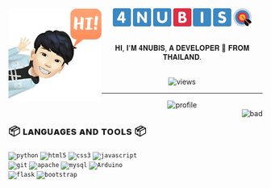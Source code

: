 <img align="left" src="https://raw.githubusercontent.com/4NUBlS/4NUBlS/master/assets/avatar_1.png" alt="4NUBlS" width="185" hight="185"/>
<div align="center">
    <img src="https://raw.githubusercontent.com/4NUBlS/4NUBlS/master/assets/4.png" alt="4"/>
    <img src="https://raw.githubusercontent.com/4NUBlS/4NUBlS/master/assets/N.png" alt="N"/>
    <img src="https://raw.githubusercontent.com/4NUBlS/4NUBlS/master/assets/U.png" alt="U"/>
    <img src="https://raw.githubusercontent.com/4NUBlS/4NUBlS/master/assets/B.png" alt="B"/>
    <img src="https://raw.githubusercontent.com/4NUBlS/4NUBlS/master/assets/I.png" alt="I"/>
    <img src="https://raw.githubusercontent.com/4NUBlS/4NUBlS/master/assets/S.png" alt="S"/>
    <img src="https://raw.githubusercontent.com/4NUBlS/4NUBlS/master/assets/BOW.png" alt="BOW"/>
    <br>
    <br>
    <p>𝐇𝐈, 𝐈'𝐌 𝟒𝐍𝐔𝐁𝐥𝐒, 𝐀 𝐃𝐄𝐕𝐄𝐋𝐎𝐏𝐄𝐑 🚀 𝐅𝐑𝐎𝐌 𝐓𝐇𝐀𝐈𝐋𝐀𝐍𝐃.</p>
    <br>
    <img src="https://views.whatilearened.today/views/github/4NUBlS/4NUBlS.svg" alt="views"/>
</div>

---
<div align="center">
    <img src="https://github-profile-trophy.vercel.app/?username=4NUBlS&column=7" alt="profile"/>
</div>
<a>
    <img align="right" src="https://bad-apple-github-readme.vercel.app/api?show_bg=1&username=4NUBlS" alt="bad"/>
</a>
<h2>📦 ʟᴀɴɢᴜᴀɢᴇs ᴀɴᴅ ᴛᴏᴏʟs 📦</h2>
<code><img src="https://img.shields.io/badge/python%20-%2314354C.svg?&style=for-the-badge&logo=python&logoColor=white" alt="python"/></code>
<code><img src="https://img.shields.io/badge/html5%20-%23E34F26.svg?&style=for-the-badge&logo=html5&logoColor=white" alt="html5"/></code>
<code><img src="https://img.shields.io/badge/css3%20-%231572B6.svg?&style=for-the-badge&logo=css3&logoColor=white" alt="css3"/></code>
<code><img src="https://img.shields.io/badge/javascript%20-%23323330.svg?&style=for-the-badge&logo=javascript&logoColor=%23F7DF1E" alt="javascript"/></code>
<br>
<code><img src="https://img.shields.io/badge/git%20-%23F05033.svg?&style=for-the-badge&logo=git&logoColor=white" alt="git"/></code>
<code><img src="https://img.shields.io/badge/apache%20-%23D42029.svg?&style=for-the-badge&logo=apache&logoColor=white" alt="apache"/></code>
<code><img src="https://img.shields.io/badge/mysql-%2300f.svg?&style=for-the-badge&logo=mysql&logoColor=white" alt="mysql"/></code>
<code><img src="https://img.shields.io/badge/-Arduino-00979D?style=for-the-badge&logo=Arduino&logoColor=white" alt="Arduino"/></code>
<br>
<code><img src="https://img.shields.io/badge/flask%20-%23000.svg?&style=for-the-badge&logo=flask&logoColor=white" alt="flask"/></code>
<code><img src="https://img.shields.io/badge/bootstrap%20-%23563D7C.svg?&style=for-the-badge&logo=bootstrap&logoColor=white" alt="bootstrap"/></code>